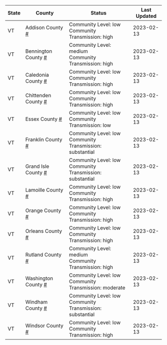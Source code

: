 State | County | Status | Last Updated
--- | --- | --- | --- 
VT | Addison County <a href="#addison_county">#</a> | <a name="addison_county"></a>Community Level: low<br/>Community Transmission: high | 2023-02-13
VT | Bennington County <a href="#bennington_county">#</a> | <a name="bennington_county"></a>Community Level: medium<br/>Community Transmission: high | 2023-02-13
VT | Caledonia County <a href="#caledonia_county">#</a> | <a name="caledonia_county"></a>Community Level: low<br/>Community Transmission: high | 2023-02-13
VT | Chittenden County <a href="#chittenden_county">#</a> | <a name="chittenden_county"></a>Community Level: low<br/>Community Transmission: high | 2023-02-13
VT | Essex County <a href="#essex_county">#</a> | <a name="essex_county"></a>Community Level: low<br/>Community Transmission: low | 2023-02-13
VT | Franklin County <a href="#franklin_county">#</a> | <a name="franklin_county"></a>Community Level: low<br/>Community Transmission: substantial | 2023-02-13
VT | Grand Isle County <a href="#grand_isle_county">#</a> | <a name="grand_isle_county"></a>Community Level: low<br/>Community Transmission: substantial | 2023-02-13
VT | Lamoille County <a href="#lamoille_county">#</a> | <a name="lamoille_county"></a>Community Level: low<br/>Community Transmission: high | 2023-02-13
VT | Orange County <a href="#orange_county">#</a> | <a name="orange_county"></a>Community Level: low<br/>Community Transmission: high | 2023-02-13
VT | Orleans County <a href="#orleans_county">#</a> | <a name="orleans_county"></a>Community Level: low<br/>Community Transmission: high | 2023-02-13
VT | Rutland County <a href="#rutland_county">#</a> | <a name="rutland_county"></a>Community Level: medium<br/>Community Transmission: high | 2023-02-13
VT | Washington County <a href="#washington_county">#</a> | <a name="washington_county"></a>Community Level: low<br/>Community Transmission: moderate | 2023-02-13
VT | Windham County <a href="#windham_county">#</a> | <a name="windham_county"></a>Community Level: low<br/>Community Transmission: substantial | 2023-02-13
VT | Windsor County <a href="#windsor_county">#</a> | <a name="windsor_county"></a>Community Level: low<br/>Community Transmission: high | 2023-02-13
